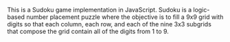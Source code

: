This is a Sudoku game implementation in JavaScript. Sudoku is a logic-based number placement puzzle where the objective is to fill a 9x9 grid with digits so that each column, each row, and each of the nine 3x3 subgrids that compose the grid contain all of the digits from 1 to 9.
